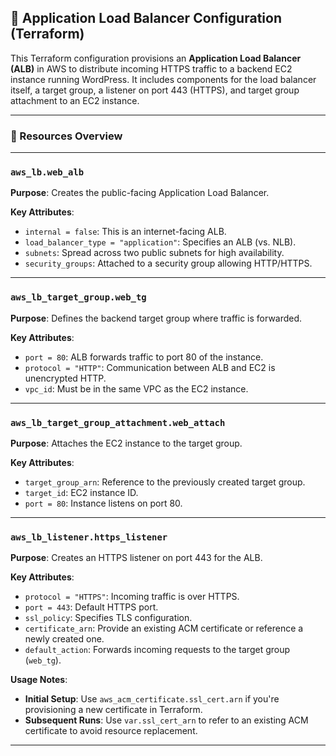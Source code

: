 
## 📘 Application Load Balancer Configuration (Terraform)

This Terraform configuration provisions an **Application Load Balancer (ALB)** in AWS to distribute incoming HTTPS traffic to a backend EC2 instance running WordPress. It includes components for the load balancer itself, a target group, a listener on port 443 (HTTPS), and target group attachment to an EC2 instance.

---

### 🔧 Resources Overview

---

### `aws_lb.web_alb`

**Purpose**: Creates the public-facing Application Load Balancer.

**Key Attributes**:

* `internal = false`: This is an internet-facing ALB.
* `load_balancer_type = "application"`: Specifies an ALB (vs. NLB).
* `subnets`: Spread across two public subnets for high availability.
* `security_groups`: Attached to a security group allowing HTTP/HTTPS.

---

### `aws_lb_target_group.web_tg`

**Purpose**: Defines the backend target group where traffic is forwarded.

**Key Attributes**:

* `port = 80`: ALB forwards traffic to port 80 of the instance.
* `protocol = "HTTP"`: Communication between ALB and EC2 is unencrypted HTTP.
* `vpc_id`: Must be in the same VPC as the EC2 instance.

---

### `aws_lb_target_group_attachment.web_attach`

**Purpose**: Attaches the EC2 instance to the target group.

**Key Attributes**:

* `target_group_arn`: Reference to the previously created target group.
* `target_id`: EC2 instance ID.
* `port = 80`: Instance listens on port 80.

---

### `aws_lb_listener.https_listener`

**Purpose**: Creates an HTTPS listener on port 443 for the ALB.

**Key Attributes**:

* `protocol = "HTTPS"`: Incoming traffic is over HTTPS.
* `port = 443`: Default HTTPS port.
* `ssl_policy`: Specifies TLS configuration.
* `certificate_arn`: Provide an existing ACM certificate or reference a newly created one.
* `default_action`: Forwards incoming requests to the target group (`web_tg`).

**Usage Notes**:

* **Initial Setup**: Use `aws_acm_certificate.ssl_cert.arn` if you're provisioning a new certificate in Terraform.
* **Subsequent Runs**: Use `var.ssl_cert_arn` to refer to an existing ACM certificate to avoid resource replacement.

---


